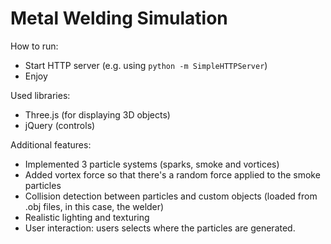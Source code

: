 Metal Welding Simulation
======

How to run:
* Start HTTP server (e.g. using `python -m SimpleHTTPServer`)
* Enjoy

Used libraries:
* Three.js (for displaying 3D objects)
* jQuery (controls)

Additional features:
* Implemented 3 particle systems (sparks, smoke and vortices)
* Added vortex force so that there's a random force applied to the smoke particles
* Collision detection between particles and custom objects (loaded from .obj files, in this case, the welder)
* Realistic lighting and texturing
* User interaction: users selects where the particles are generated.
